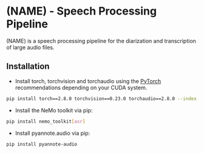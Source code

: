 # (NAME) - Speech Processing Pipeline

(NAME) is a speech processing pipeline for the diarization and transcription of large audio files.

## Installation

- Install torch, torchvision and torchaudio using the [PyTorch](https://pytorch.org/get-started/locally/) recommendations depending on your CUDA system.
```bash
pip install torch==2.8.0 torchvision==0.23.0 torchaudio==2.8.0 --index-url https://download.pytorch.org/whl/cu126
```
- Install the NeMo toolkit via pip:
```bash
pip install nemo_toolkit[asr]
```
- Install pyannote.audio via pip:
```bash
pip install pyannote-audio
```